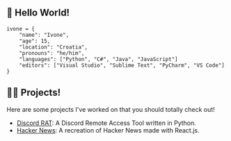 <h2>👋 Hello World!</h2>

```
ivone = {
	"name": "Ivone",
	"age": 15,
	"location": "Croatia",
	"pronouns": "he/him",
	"languages": ["Python", "C#", "Java", "JavaScript"]
	"editors": ["Visual Studio", "Sublime Text", "PyCharm", "VS Code"]
}
```

<h2>👨‍💻 Projects!</h2>

Here are some projects I've worked on that you should totally check out!

- [Discord RAT](https://github.com/i-vone/discord-rat): A Discord Remote Access Tool written in Python.
- [Hacker News](https://github.com/i-vone/hacker-news): A recreation of Hacker News made with React.js.
